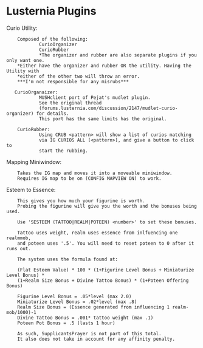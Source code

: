 # Lusternia Plugins


Curio Utility:
        
        Composed of the following:
                CurioOrganizer
                CurioRubber
                *The organizer and rubber are also separate plugins if you only want one.
		*Either have the organizer and rubber OR the utility. Having the Utility with
		*either of the other two will throw an error.
		***I'm not responsible for any misrubs***
        
       CurioOrganaizer:
                MUSHclient port of Pejat's mudlet plugin. 
                See the original thread 
                (forums.lusternia.com/discussion/2147/mudlet-curio-organizer) for details. 
                This port has the same limits has the original.

        CurioRubber:
                Using CRUB <pattern> will show a list of curios matching
                via IG CURIOS ALL [<pattern>], and give a button to click to 
                start the rubbing.
        

Mapping Miniwindow:
        
        Takes the IG map and moves it into a moveable miniwindow.
        Requires IG map to be on (CONFIG MAPVIEW ON) to work. 
        
        
Esteem to Essence:

        This gives you how much your figurine is worth.
        Probing the figurine will give you the worth and the bonuses being used.
        
        Use 'SESTEEM (TATTOO|REALM|POTEEN) <number>' to set these bonuses.
        
        Tattoo uses weight, realm uses essence from inlfuencing one realmmob, 
        and poteen uses '.5'. You will need to reset poteen to 0 after it runs out.
        
        The system uses the formula found at: 
        
        (Flat Esteem Value) * 100 * (1+Figurine Level Bonus + Miniaturize Level Bonus) * 
        (1+Realm Size Bonus + Divine Tattoo Bonus) * (1+Poteen Offering Bonus)

        Figurine Level Bonus = .05*level (max 2.0)
        Miniaturize Level Bonus = .02*level (max .8)
        Realm Size Bonus = (Essence generated from influencing 1 realm-mob/1000)-1
        Divine Tattoo Bonus = .001* tattoo weight (max .1)
        Poteen Pot Bonus = .5 (lasts 1 hour)

        As such, SupplicantsPrayer is not part of this total. 
        It also does not take in account for any affinity penalty.
        
        
        
